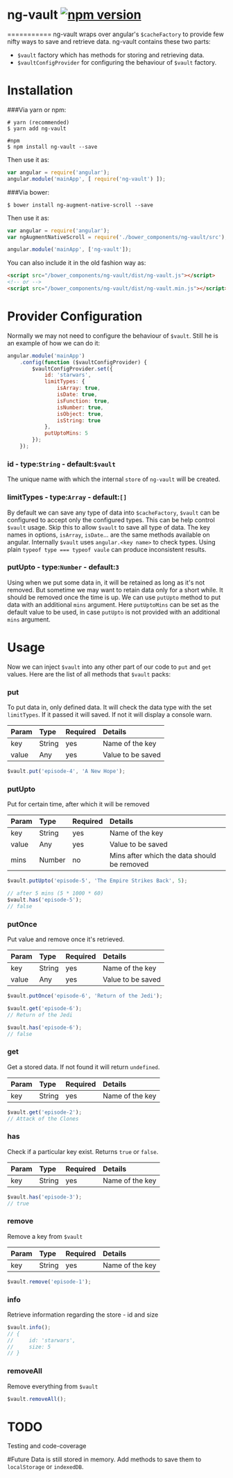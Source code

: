 # ng-vault [![npm version](https://badge.fury.io/js/ng-vault.svg)](https://badge.fury.io/js/ng-vault)
===========
ng-vault wraps over angular's `$cacheFactory` to provide few nifty ways to save and retrieve data. ng-vault contains these two parts:
* `$vault` factory which has methods for storing and retrieving data.
* `$vaultConfigProvider` for configuring the behaviour of `$vault` factory.


# Installation
###Via yarn or npm:
```shell
# yarn (recommended)
$ yarn add ng-vault

#npm
$ npm install ng-vault --save
```
Then use it as:
```javascript
var angular = require('angular');
angular.module('mainApp', [ require('ng-vault') ]);
```
###Via bower:
```
$ bower install ng-augment-native-scroll --save
```
Then use it as:
```javascript
var angular = require('angular');
var ngAugmentNativeScroll = require('./bower_components/ng-vault/src');

angular.module('mainApp', ['ng-vault']);
```
You can also include it in the old fashion way as:
```html
<script src="/bower_components/ng-vault/dist/ng-vault.js"></script>
<!-- or -->
<script src="/bower_components/ng-vault/dist/ng-vault.min.js"></script>
```


# Provider Configuration
Normally we may not need to configure the behaviour of `$vault`. Still he is an example of how we can do it:
```javascript
angular.module('mainApp')
    .config(function ($vaultConfigProvider) {
        $vaultConfigProvider.set({
            id: 'starwars',
            limitTypes: {
                isArray: true,
                isDate: true,
                isFunction: true,
                isNumber: true,
                isObject: true,
                isString: true
            },
            putUptoMins: 5
        });
    });
```

### id - type:`String` - default:`$vault`
The unique name with which the internal `store` of `ng-vault` will be created.

### limitTypes - type:`Array` - default:`[]`
By default we can save any type of data into `$cacheFactory`, `$vault` can be configured to accept only the configured types. This can be help control `$vault` usage. Skip this to allow `$vault` to save all type of data. The key names in options, `isArray`, `isDate`... are the same methods available on angular. Internally `$vault` uses `angular.<key name>` to check types. Using plain `typeof type === typeof vaule` can produce inconsistent results.

### putUpto - type:`Number` - default:`3`
Using when we put some data in, it will be retained as long as it's not removed. But sometime we may want to retain data only for a short while. It should be removed once the time is up. We can use `putUpto` method to put data with an additional `mins` argument. Here `putUptoMins` can be set as the default value to be used, in case `putUpto` is not provided with an additional `mins` argument.


# Usage
Now we can inject `$vault` into any other part of our code to `put` and `get` values. Here are the list of all methods that `$vault` packs:

### put
To put data in, only defined data. It will check the data type with the set `limitTypes`. If it passed it will saved. If not it will display a console warn.

Param | Type | Required | Details
--- | :--- | :--- | :---
key | String | yes | Name of the key
value | Any | yes | Value to be saved

```javascript
$vault.put('episode-4', 'A New Hope');
```

### putUpto
Put for certain time, after which it will be removed

Param | Type | Required | Details
--- | :--- | :--- | :---
key | String | yes | Name of the key
value | Any | yes | Value to be saved
mins | Number | no | Mins after which the data should be removed

```javascript
$vault.putUpto('episode-5', 'The Empire Strikes Back', 5);

// after 5 mins (5 * 1000 * 60)
$vault.has('episode-5');
// false
```

### putOnce
Put value and remove once it's retrieved.

Param | Type | Required | Details
--- | :--- | :--- | :---
key | String | yes | Name of the key
value | Any | yes | Value to be saved

```javascript
$vault.putOnce('episode-6', 'Return of the Jedi');

$vault.get('episode-6');
// Return of the Jedi

$vault.has('episode-6');
// false
```

### get
Get a stored data. If not found it will return `undefined`.

Param | Type | Required | Details
--- | :--- | :--- | :---
key | String | yes | Name of the key

```javascript
$vault.get('episode-2');
// Attack of the Clones
```

### has
Check if a particular key exist. Returns `true` or `false`.

Param | Type | Required | Details
--- | :--- | :--- | :---
key | String | yes | Name of the key

```javascript
$vault.has('episode-3');
// true
```

### remove
Remove a key from `$vault`

Param | Type | Required | Details
--- | :--- | :--- | :---
key | String | yes | Name of the key

```javascript
$vault.remove('episode-1');
```

### info
Retrieve information regarding the store - id and size

```javascript
$vault.info();
// {
//     id: 'starwars',
//     size: 5
// }
```

### removeAll
Remove everything from `$vault`

```javascript
$vault.removeAll();
```


# TODO
Testing and code-coverage


#Future
Data is still stored in memory. Add methods to save them to `localStorage` or `indexedDB`.
